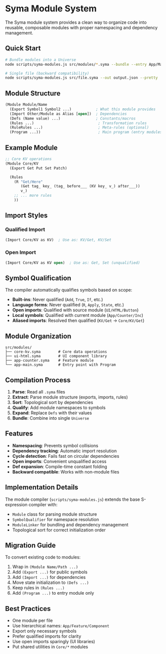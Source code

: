 # Syma Module System

The Syma module system provides a clean way to organize code into reusable, composable modules with proper namespacing and dependency management.

## Quick Start

```bash
# Bundle modules into a Universe
node scripts/syma-modules.js src/modules/*.syma --bundle --entry App/Main --out public/universe.json --pretty

# Single file (backward compatibility)
node scripts/syma-modules.js src/file.syma --out output.json --pretty
```

## Module Structure

```lisp
(Module Module/Name
  (Export Symbol1 Symbol2 ...)           ; What this module provides
  (Import Other/Module as Alias [open])  ; Dependencies
  (Defs (Name value) ...)                ; Constants/macros
  (Rules ...)                             ; Transformation rules
  (RuleRules ...)                         ; Meta-rules (optional)
  (Program ...))                          ; Main program (entry modules only)
```

## Example Module

```lisp
;; Core KV operations
(Module Core/KV
  (Export Get Put Set Patch)

  (Rules
    (R "Get/Here"
       (Get tag_ key_ (tag_ before___ (KV key_ v_) after___))
       v_)
    ;; ... more rules
    ))
```

## Import Styles

### Qualified Import
```lisp
(Import Core/KV as KV)  ; Use as: KV/Get, KV/Set
```

### Open Import
```lisp
(Import Core/KV as KV open)  ; Use as: Get, Set (unqualified)
```

## Symbol Qualification

The compiler automatically qualifies symbols based on scope:

- **Built-ins**: Never qualified (`Add`, `True`, `If`, etc.)
- **Language forms**: Never qualified (`R`, `Apply`, `State`, etc.)
- **Open imports**: Qualified with source module (`UI/HTML/Button`)
- **Local symbols**: Qualified with current module (`App/Counter/Inc`)
- **Aliased imports**: Resolved then qualified (`KV/Get` → `Core/KV/Get`)

## Module Organization

```
src/modules/
├── core-kv.syma        # Core data operations
├── ui-html.syma        # UI component library
├── app-counter.syma    # Feature module
└── app-main.syma       # Entry point with Program
```

## Compilation Process

1. **Parse**: Read all `.syma` files
2. **Extract**: Parse module structure (exports, imports, rules)
3. **Sort**: Topological sort by dependencies
4. **Qualify**: Add module namespaces to symbols
5. **Expand**: Replace `Defs` with their values
6. **Bundle**: Combine into single `Universe`

## Features

- **Namespacing**: Prevents symbol collisions
- **Dependency tracking**: Automatic import resolution
- **Cycle detection**: Fails fast on circular dependencies
- **Open imports**: Convenient unqualified access
- **Def expansion**: Compile-time constant folding
- **Backward compatible**: Works with non-module files

## Implementation Details

The module compiler (`scripts/syma-modules.js`) extends the base S-expression compiler with:

- `Module` class for parsing module structure
- `SymbolQualifier` for namespace resolution
- `ModuleLinker` for bundling and dependency management
- Topological sort for correct initialization order

## Migration Guide

To convert existing code to modules:

1. Wrap in `(Module Name/Path ...)`
2. Add `(Export ...)` for public symbols
3. Add `(Import ...)` for dependencies
4. Move state initialization to `(Defs ...)`
5. Keep rules in `(Rules ...)`
6. Add `(Program ...)` to entry module only

## Best Practices

- One module per file
- Use hierarchical names: `App/Feature/Component`
- Export only necessary symbols
- Prefer qualified imports for clarity
- Use open imports sparingly (UI libraries)
- Put shared utilities in `Core/*` modules